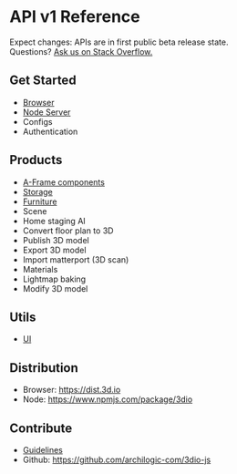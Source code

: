 # API v1 Reference

Expect changes: APIs are in first public beta release state.<br>
Questions? [Ask us on Stack Overflow.](https://stackoverflow.com/questions/tagged/aframe%20and%203d.io%20or%20archilogic)

## Get Started
* [Browser](get-started-browser.md)
* [Node Server](get-started-node-server.md)
* Configs
* Authentication

## Products
* [A-Frame components](aframe-components.md)
* [Storage](storage.md)
* [Furniture](furniture.md)
* Scene
* Home staging AI
* Convert floor plan to 3D
* Publish 3D model 
* Export 3D model
* Import matterport (3D scan)
* Materials
* Lightmap baking
* Modify 3D model

## Utils
* [UI](ui.md)

## Distribution
* Browser: https://dist.3d.io
* Node: https://www.npmjs.com/package/3dio

## Contribute
* [Guidelines](https://github.com/archilogic-com/3dio-js/blob/master/CONTRIBUTING.md)
* Github: https://github.com/archilogic-com/3dio-js
